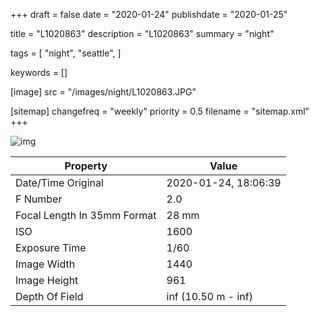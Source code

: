 +++
draft = false
date = "2020-01-24"
publishdate = "2020-01-25"

title = "L1020863"
description = "L1020863"
summary = "night"

tags = [
    "night",
    "seattle",
]

keywords = []

[image]
    src = "/images/night/L1020863.JPG"

[sitemap]
    changefreq = "weekly"
    priority = 0.5
    filename = "sitemap.xml"
+++


![img](/images/night/L1020863.JPG)

Property | Value
---------|------
Date/Time Original              | 2020-01-24, 18:06:39
F Number                        | 2.0
Focal Length In 35mm Format     | 28 mm
ISO                             | 1600
Exposure Time                   | 1/60
Image Width                     | 1440
Image Height                    | 961
Depth Of Field                  | inf (10.50 m - inf)
